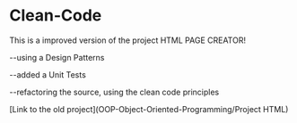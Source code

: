 # Clean-Code

This is a improved version of the project HTML PAGE CREATOR!

--using a Design Patterns

--added a Unit Tests

--refactoring the source, using the clean code principles

[Link to the old project](OOP-Object-Oriented-Programming/Project HTML)

